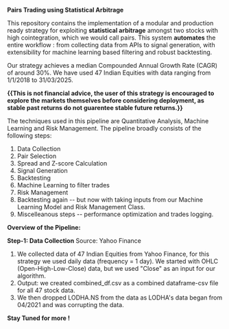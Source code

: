
**Pairs Trading using Statistical Arbitrage**

This repository contains the implementation of a modular and production ready strategy for exploiting **statistical arbitrage** amongst two stocks with high cointegration, which we would call pairs. This system **automates** the entire workflow : from collecting data from APIs to signal generation, with extensibility for machine learning based filtering and robust backtesting. 

Our strategy achieves a median Compounded Annual Growth Rate (CAGR) of around 30%. We have used 47 Indian Equities with data ranging from 1/1/2018 to 31/03/2025.

**{{This is not financial advice, the user of this strategy is encouraged to explore the markets themselves before considering deployment, as stable past returns do not guarentee stable future returns.}}**


The techniques used in this pipeline are Quantitative Analysis, Machine Learning and Risk Management. The pipeline broadly consists of the following steps:
1. Data Collection
2. Pair Selection
3. Spread and Z-score Calculation
4. Signal Generation
5. Backtesting
6. Machine Learning to filter trades
7. Risk Management
8. Backtesting again -- but now with taking inputs from our Machine Learning Model and Risk Management Class.
9. Miscelleanous steps -- performance optimization and trades logging.

**Overview of the Pipeline:**

**Step-1: Data Collection**
Source: Yahoo Finance
1. We collected data of 47 Indian Equities from Yahoo Finance, for this strategy we used daily data (frequency = 1 day). We started with OHLC (Open-High-Low-Close) data, but we used "Close" as an input for our algorithm.
2. Output: we created combined_df.csv as a combined dataframe-csv file for all 47 stock data.
3. We then dropped LODHA.NS from the data as LODHA's data began from 04/2021 and was corrupting the data.

**Stay Tuned for more !**

